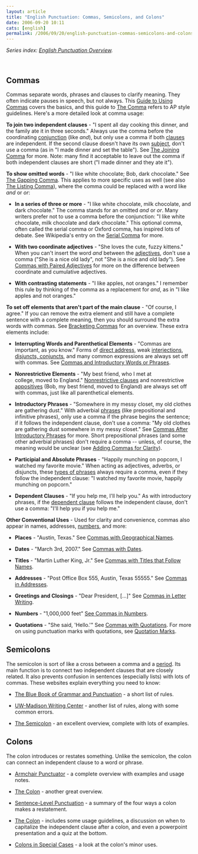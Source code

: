 ```yaml
---
layout: article
title: "English Punctuation: Commas, Semicolons, and Colons"
date: 2006-09-20 10:11
cats: [english]
permalink: /2006/09/20/english-punctuation-commas-semicolons-and-colons/
---
```

<em>Series index: </em><a href="http://learningnerd.com/2006/09/14/english-punctuation-overview/"><em>English Punctuation Overview</em></a><em>.</em>

<p class="MsoNormal">&nbsp;</p>
<h2>Commas</h2>
Commas separate words, phrases and clauses to clarify meaning. They often indicate pauses in speech, but not always. This <a target="_blank" href="http://lilt.ilstu.edu/golson/punctuation/comma.html">Guide to Using Commas</a> covers the basics, and this guide to <a target="_blank" href="http://grammar.uoregon.edu/punctuation/comma.html">The Comma</a> refers to AP style guidelines. Here's a more detailed look at comma usage:

<strong>To join two independent clauses</strong> - "I spent all day cooking this dinner, and the family ate it in three seconds." Always use the comma before the coordinating <a href="http://learningnerd.com/2006/09/04/english-parts-of-speech-prepositions-conjunctions-and-interjections/" title="Prepositions, Conjunctions, and Interjections">conjunction</a> (like <em>and</em>), but only use a comma if both <a href="http://learningnerd.com/2006/09/08/english-grammar-types-of-clauses/" title="Types of Clauses">clauses</a> are independent. If the second clause doesn't have its own <a href="http://learningnerd.com/2006/09/10/english-grammar-basic-sentence-elements/" title="Basic Sentence Elements">subject</a>, don't use a comma (as in "I made dinner and set the table"). See <a target="_blank" href="http://www.cogs.susx.ac.uk/doc/punctuation/node11.html">The Joining Comma</a> for more. Note: many find it acceptable to leave out the comma if both independent clauses are short ("I made dinner and they ate it").

<strong>To show omitted words</strong> - "I like white chocolate; Bob, dark chocolate." See <a target="_blank" href="http://www.cogs.susx.ac.uk/doc/punctuation/node12.html">The Gapping Comma</a>. This applies to more specific uses as well (see also <a target="_blank" href="http://www.cogs.susx.ac.uk/doc/punctuation/node10.html">The Listing Comma</a>), where the comma could be replaced with a word like <em>and</em> or <em>or</em>:
<ul>
	<li><strong>In a series of three or more</strong> - "I like white chocolate, milk chocolate, and dark chocolate." The comma stands for an omitted <em>and</em> or <em>or</em>. Many writers prefer not to use a comma before the conjunction: "I like white chocolate, milk chocolate and dark chocolate." This optional comma, often called the serial comma or Oxford comma, has inspired lots of debate. See Wikipedia's entry on the <a target="_blank" href="http://en.wikipedia.org/wiki/Serial_comma">Serial Comma</a> for more.</li>
</ul>
<ul>
	<li><strong>With two coordinate adjectives</strong> - "She loves the cute, fuzzy kittens." When you can't insert the word <em>and</em> between the <a href="http://learningnerd.com/2006/09/02/english-parts-of-speech-adjectives-determiners-and-adverbs/" title="Adjectives, Determiners, and Adverbs">adjectives</a>, don't use a comma ("She is a nice old lady", not "She is a nice and old lady"). See <a target="_blank" href="http://englishplus.com/grammar/00000072.htm">Commas with Paired Adjectives</a> for more on the difference between coordinate and cumulative adjectives.</li>
</ul>
<ul>
	<li><strong>With contrasting statements</strong> - "I like apples, not oranges." I remember this rule by thinking of the comma as a replacement for <em>and</em>, as in "I like apples and not oranges."</li>
</ul>
<strong>To set off elements that aren't part of the main clause</strong> - "Of course, I agree." If you can remove the extra element and still have a complete sentence with a complete meaning, then you should surround the extra words with commas. See <a target="_blank" href="http://www.cogs.susx.ac.uk/doc/punctuation/node13.html">Bracketing Commas</a> for an overview. These extra elements include:
<ul>
	<li><strong>Interrupting Words and Parenthetical Elements</strong> - "Commas are important, as you know." Forms of <a target="_blank" href="http://englishplus.com/grammar/00000330.htm">direct address</a>, weak <a href="http://learningnerd.com/2006/09/04/english-parts-of-speech-prepositions-conjunctions-and-interjections/" title="Prepositions, Conjunctions, and Interjections">interjections</a>, <a href="http://learningnerd.com/2006/09/02/english-parts-of-speech-adjectives-determiners-and-adverbs/#adverbials" title="Adjectives, Determiners, and Adverbs - Adverbials">disjuncts, conjuncts</a>, and many common expressions are always set off with commas. See <a target="_blank" href="http://englishplus.com/grammar/00000073.htm">Commas and Introductory Words or Phrases</a>.</li>
</ul>
<ul>
	<li><strong>Nonrestrictive Elements</strong> - "My best friend, who I met at college, moved to England." <a href="http://learningnerd.com/2006/09/08/english-grammar-types-of-clauses/" title="Types of Clauses">Nonrestrictive clauses</a> and nonrestrictive <a target="_blank" href="http://community-2.webtv.net/solis-boo/Grammar3/page7.html" title="Armchair Grammarian - Appositives">appositives</a> (Bob, my best friend, moved to England) are always set off with commas, just like all parenthetical elements.</li>
</ul>
<ul>
	<li><strong>Introductory Phrases</strong> - "Somewhere in my messy closet, my old clothes are gathering dust." With adverbial <a href="http://learningnerd.com/2006/09/06/english-grammar-types-of-phrases/" title="Types of Phrases">phrases</a> (like prepositional and infinitive phrases), only use a comma if the phrase begins the sentence; if it follows the independent clause, don't use a comma: "My old clothes are gathering dust somewhere in my messy closet." See <a href="http://englishplus.com/grammar/00000074.htm">Commas After Introductory Phrases</a> for more. Short prepositional phrases (and some other adverbial phrases) don't require a comma -- unless, of course, the meaning would be unclear (see <a target="_blank" href="http://englishplus.com/grammar/00000090.htm">Adding Commas for Clarity</a>).</li>
</ul>
<ul>
	<li><strong>Participial and Absolute Phrases</strong> - "Happily munching on popcorn, I watched my favorite movie." When acting as adjectives, adverbs, or disjuncts, these <a href="http://learningnerd.com/2006/09/06/english-grammar-types-of-phrases/">types of phrases</a> always require a comma, even if they follow the independent clause: "I watched my favorite movie, happily munching on popcorn."</li>
</ul>
<ul>
	<li><strong>Dependent Clauses</strong> - "If you help me, I'll help you." As with introductory phrases, if the <a href="http://learningnerd.com/2006/09/08/english-grammar-types-of-clauses/" title="Types of Clauses">dependent clause</a> follows the independent clause, don't use a comma: "I'll help you if you help me."</li>
</ul>
<strong>Other Conventional Uses</strong> - Used for clarity and convenience, commas also appear in names, addresses, <a href="http://learningnerd.com/2006/09/24/english-punctuation-italics-capitalization-and-other-odds-and-ends/#numbers" title="Italics, Capitalization, and Other Odds and Ends - Numbers">numbers</a>, and more:
<ul>
	<li><strong>Places</strong> - "Austin, Texas." See <a target="_blank" href="http://englishplus.com/grammar/00000082.htm">Commas with Geographical Names</a>.</li>
</ul>
<ul>
	<li><strong>Dates</strong> - "March 3rd, 2007." See <a target="_blank" href="http://englishplus.com/grammar/00000083.htm">Commas with Dates</a>. </li>
</ul>
<ul>
	<li><strong>Titles</strong> - "Martin Luther King, Jr." See <a target="_blank" href="http://englishplus.com/grammar/00000084.htm">Commas with Titles that Follow Names</a>.</li>
</ul>
<ul>
	<li><strong>Addresses</strong> - "Post Office Box 555, Austin, Texas 55555." See <a target="_blank" href="http://englishplus.com/grammar/00000085.htm">Commas in Addresses</a>. </li>
</ul>
<ul>
	<li><strong>Greetings and Closings</strong> - "Dear President, [...]" See <a target="_blank" href="http://englishplus.com/grammar/00000086.htm">Commas in Letter Writing</a>.</li>
</ul>
<ul>
	<li><strong>Numbers</strong> - "1,000,000 feet" <a target="_blank" href="http://englishplus.com/grammar/00000087.htm">See Commas in Numbers</a>.</li>
</ul>
<ul>
	<li><strong>Quotations</strong> - "She said, 'Hello.'" See <a target="_blank" href="http://englishplus.com/grammar/00000089.htm">Commas with Quotations</a>. For more on using punctuation marks with quotations, see <a href="http://learningnerd.com/2006/09/22/english-punctuation-dashes-parentheses-quotation-marks-and-ellipses/#quotes" title="Dashes, Parentheses, Quotation Marks, and Ellipses - Quotaion Marks">Quotation Marks</a>.</li>
</ul>
<h2>Semicolons</h2>
The semicolon is sort of like a cross between a comma and a <a href="http://learningnerd.com/2006/09/18/english-punctuation-periods-question-marks-and-exclamation-marks/" title="Periods, Question Marks, and Exclamation Marks">period</a>. Its main function is to connect two independent clauses that are closely related. It also prevents confusion in sentences (especially lists) with lots of commas. These websites explain everything you need to know:
<ul>
	<li><a target="_blank" href="http://www.grammarbook.com/punctuation/semicolons.asp">The Blue Book of Grammar and Punctuation</a> - a short list of rules.</li>
</ul>
<ul>
	<li><a target="_blank" href="http://www.wisc.edu/writing/Handbook/Semicolons.html">UW-Madison Writing Center</a> - another list of rules, along with some common errors.</li>
</ul>
<ul>
	<li><a target="_blank" href="http://www.cogs.susx.ac.uk/doc/punctuation/node17.html">The Semicolon</a> - an excellent overview, complete with lots of examples.</li>
</ul>
<h2>Colons</h2>
The colon introduces or restates something. Unlike the semicolon, the colon can connect an independent clause to a word or phrase.
<ul>
	<li><a target="_blank" href="http://community-2.webtv.net/solis-boo/Grammar2/page6.html">Armchair Punctuator</a> - a complete overview with examples and usage notes.</li>
</ul>
<ul>
	<li><a target="_blank" href="http://www.cogs.susx.ac.uk/doc/punctuation/node16.html">The Colon</a> - another great overview.</li>
</ul>
<ul>
	<li><a target="_blank" href="http://www.phon.ucl.ac.uk/home/dick/tta/sentpunc/sentpunc.htm#colon+">Sentence-Level Punctuation</a> - a summary of the four ways a colon makes a restatement.</li>
</ul>
<ul>
	<li><a target="_blank" href="http://grammar.ccc.commnet.edu/grammar/marks/colon.htm">The Colon</a> - includes some usage guidelines, a discussion on when to capitalize the independent clause after a colon, and even a powerpoint presentation and a quiz at the bottom.</li>
</ul>
<ul>
	<li><a target="_blank" href="http://englishplus.com/grammar/00000101.htm">Colons in Special Cases</a> - a look at the colon's minor uses.</li>
</ul>
